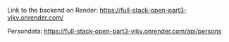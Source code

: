 Link to the backend on Render:
https://full-stack-open-part3-vjkv.onrender.com/

Persondata:
https://full-stack-open-part3-vjkv.onrender.com/api/persons